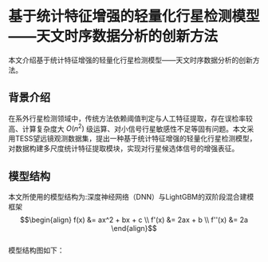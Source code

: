 # 基于统计特征增强的轻量化行星检测模型——天文时序数据分析的创新方法
本文介绍基于统计特征增强的轻量化行星检测模型——天文时序数据分析的创新方法。
## 背景介绍
在系外行星检测领域中，传统方法依赖阈值判定与人工特征提取，存在误检率较高、计算复杂度大 $O(n^2)$ 级运算、对小信号行星敏感性不足等固有问题。本文采用TESS望远镜观测数据集，提出一种基于统计特征增强的轻量化行星检测模型，对数据构建多尺度统计特征提取模块，实现对行星候选体信号的增强表征。
## 模型结构
本文所使用的模型结构为:深度神经网络（DNN）与LightGBM的双阶段混合建模框架  
 $$\begin{align} f(x) &= ax^2 + bx + c \\ f'(x)  &= 2ax + b \\ f''(x)  &= 2a \end{align}$$   
模型结构图如下：
